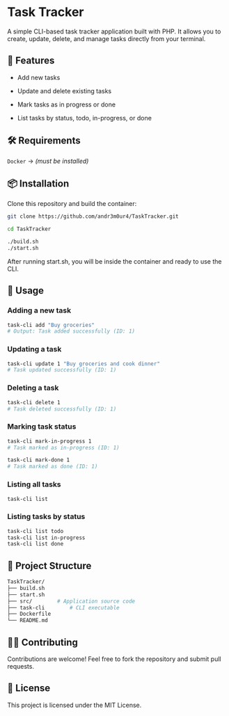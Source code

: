 # Task Tracker

A simple CLI-based task tracker application built with PHP.
It allows you to create, update, delete, and manage tasks directly from your terminal.

## 🚀 Features

- Add new tasks

- Update and delete existing tasks

- Mark tasks as in progress or done

- List tasks by status, todo, in-progress, or done

## 🛠 Requirements

`Docker` -> _(must be installed)_

## 📦 Installation

Clone this repository and build the container:

```bash
git clone https://github.com/andr3m0ur4/TaskTracker.git

cd TaskTracker

./build.sh
./start.sh
```


After running start.sh, you will be inside the container and ready to use the CLI.

## 📌 Usage

### Adding a new task

```bash
task-cli add "Buy groceries"
# Output: Task added successfully (ID: 1)
```

### Updating a task

```bash
task-cli update 1 "Buy groceries and cook dinner"
# Task updated successfully (ID: 1)
```

### Deleting a task

```bash
task-cli delete 1
# Task deleted successfully (ID: 1)
```

### Marking task status

```bash
task-cli mark-in-progress 1
# Task marked as in-progress (ID: 1)

task-cli mark-done 1
# Task marked as done (ID: 1)
```

### Listing all tasks

```bash
task-cli list
```

### Listing tasks by status

```bash
task-cli list todo
task-cli list in-progress
task-cli list done
```

## 📂 Project Structure

```bash
TaskTracker/
├── build.sh
├── start.sh
├── src/        # Application source code
├── task-cli        # CLI executable
├── Dockerfile
└── README.md
```

## 🧑‍💻 Contributing

Contributions are welcome! Feel free to fork the repository and submit pull requests.

## 📄 License

This project is licensed under the MIT License.
